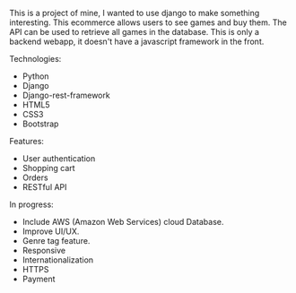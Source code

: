This is a project of mine, I wanted to use django to make something interesting. 
This ecommerce allows users to see games and buy them.
The API can be used to retrieve all games in the database.
This is only a backend webapp, it doesn't have a javascript framework in the front.

Technologies:
- Python
- Django
- Django-rest-framework
- HTML5
- CSS3
- Bootstrap

Features:
- User authentication
- Shopping cart
- Orders
- RESTful API

In progress:
- Include AWS (Amazon Web Services) cloud Database.
- Improve UI/UX.
- Genre tag feature.
- Responsive
- Internationalization
- HTTPS
- Payment
